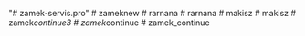 "# zamek-servis.pro" 
#   z a m e k n e w  
 #   r a r n a n a  
 #   r a r n a n a  
 #   m a k i s z  
 #   m a k i s z  
 #   z a m e k _ c o n t i n u e 3  
 #   z a m e k _ c o n t i n u e  
 #   z a m e k _ c o n t i n u e  
 